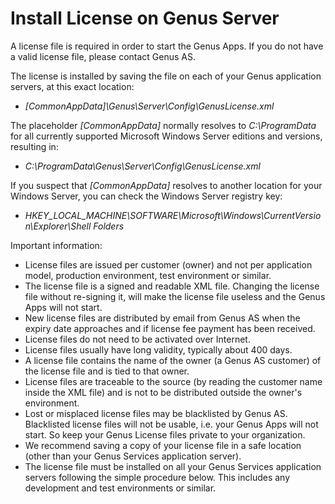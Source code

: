 # Install License on Genus Server

A license file is required in order to start the Genus Apps. If you do not have a valid license file, please contact Genus AS.

The license is installed by saving the file on each of your Genus application servers, at this exact location:

*   _[CommonAppData]\Genus\Server\Config\GenusLicense.xml_

The placeholder _[CommonAppData]_ normally resolves to _C:\ProgramData_ for all currently supported Microsoft Windows Server editions and versions, resulting in:

*   _C:\ProgramData\Genus\Server\Config\GenusLicense.xml_

If you suspect that _[CommonAppData]_ resolves to another location for your Windows Server, you can check the Windows Server registry key:

*   _HKEY_LOCAL_MACHINE\SOFTWARE\Microsoft\Windows\CurrentVersion\Explorer\Shell Folders_

Important information:

*   License files are issued per customer (owner) and not per application model, production environment, test environment or similar.
*   The license file is a signed and readable XML file. Changing the license file without re-signing it, will make the license file useless and the Genus Apps will not start.
*   New license files are distributed by email from Genus AS when the expiry date approaches and if license fee payment has been received.
*   License files do not need to be activated over Internet.
*   License files usually have long validity, typically about 400 days.
*   A license file contains the name of the owner (a Genus AS customer) of the license file and is tied to that owner.
*   License files are traceable to the source (by reading the customer name inside the XML file) and is not to be distributed outside the owner's environment.
*   Lost or misplaced license files may be blacklisted by Genus AS. Blacklisted license files will not be usable, i.e. your Genus Apps will not start. So keep your Genus License files private to your organization.
*   We recommend saving a copy of your license file in a safe location (other than your Genus Services application server).
*   The license file must be installed on all your Genus Services application servers following the simple procedure below. This includes any development and test environments or similar.
